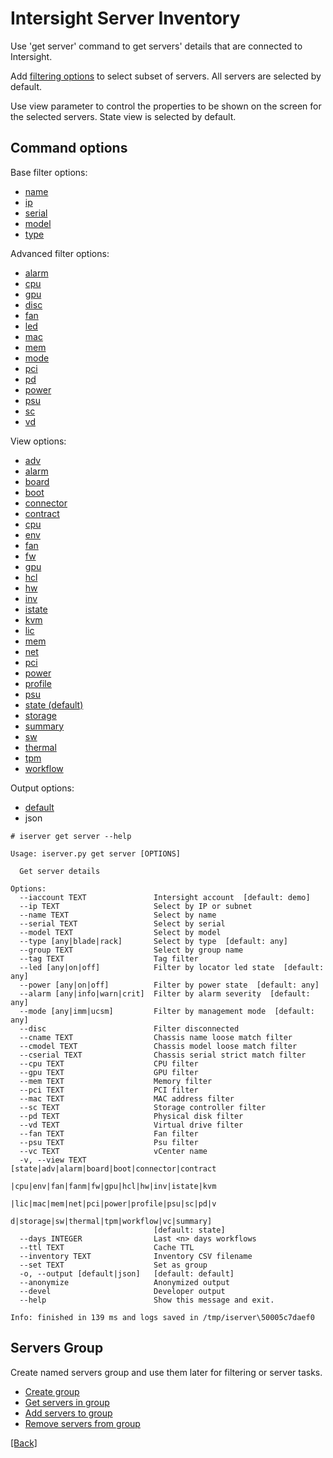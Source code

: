 # Intersight Server Inventory

Use 'get server' command to get servers' details that are connected to Intersight.

Add [filtering options](./ServerFilteringExamples.md) to select subset of servers. All servers are selected by default.

Use view parameter to control the properties to be shown on the screen for the selected servers. State view is selected by default.

## Command options

Base filter options:
  - [name](ServerFilterName.md)
  - [ip](ServerFilterIp.md)
  - [serial](ServerFilterSerial.md)
  - [model](ServerFilterModel.md)
  - [type](ServerFilterType.md)

Advanced filter options:
  - [alarm](ServerFilterAlarm.md)
  - [cpu](ServerFilterCpu.md)
  - [gpu](ServerFilterGpu.md)
  - [disc](ServerFilterDisconnected.md)
  - [fan](ServerFilterFans.md)
  - [led](ServerFilterLed.md)
  - [mac](ServerFilterMac.md)
  - [mem](ServerFilterMemory.md)
  - [mode](ServerFilterMode.md)
  - [pci](ServerFilterPci.md)
  - [pd](ServerFilterPhysicalDisk.md)
  - [power](ServerFilterPower.md)
  - [psu](ServerFilterPsu.md)
  - [sc](ServerFilterStorageController.md)
  - [vd](ServerFilterVirtualDrive.md)

View options:
  - [adv](./ServerViewAdv.md)
  - [alarm](./ServerViewAlarm.md)
  - [board](./ServerViewBoard.md)
  - [boot](./ServerViewBoot.md)
  - [connector](./ServerViewConnector.md)
  - [contract](./ServerViewContract.md)
  - [cpu](./ServerViewCpu.md)
  - [env](./ServerViewEnv.md)
  - [fan](./ServerViewFan.md)
  - [fw](./ServerViewFw.md)
  - [gpu](./ServerViewGpu.md)
  - [hcl](./ServerViewHcl.md)
  - [hw](./ServerViewHw.md)
  - [inv](./ServerViewInv.md)
  - [istate](./ServerViewIstate.md)
  - [kvm](./ServerViewKvm.md)
  - [lic](./ServerViewLic.md)
  - [mem](./ServerViewMem.md)
  - [net](./ServerViewNet.md)
  - [pci](./ServerViewPci.md)
  - [power](./ServerViewPower.md)
  - [profile](./ServerViewProfile.md)
  - [psu](./ServerViewPsu.md)
  - [state (default)](./ServerViewState.md)
  - [storage](./ServerViewStorage.md)
  - [summary](./ServerViewSummary.md)
  - [sw](./ServerViewSw.md)
  - [thermal](./ServerViewThermal.md)
  - [tpm](./ServerViewTpm.md)
  - [workflow](./ServerViewWorkflow.md)

Output options:
  - [default](./ServerOutputDefault.md)
  - json

```
# iserver get server --help

Usage: iserver.py get server [OPTIONS]

  Get server details

Options:
  --iaccount TEXT               Intersight account  [default: demo]
  --ip TEXT                     Select by IP or subnet
  --name TEXT                   Select by name
  --serial TEXT                 Select by serial
  --model TEXT                  Select by model
  --type [any|blade|rack]       Select by type  [default: any]
  --group TEXT                  Select by group name
  --tag TEXT                    Tag filter
  --led [any|on|off]            Filter by locator led state  [default: any]
  --power [any|on|off]          Filter by power state  [default: any]
  --alarm [any|info|warn|crit]  Filter by alarm severity  [default: any]
  --mode [any|imm|ucsm]         Filter by management mode  [default: any]
  --disc                        Filter disconnected
  --cname TEXT                  Chassis name loose match filter
  --cmodel TEXT                 Chassis model loose match filter
  --cserial TEXT                Chassis serial strict match filter
  --cpu TEXT                    CPU filter
  --gpu TEXT                    GPU filter
  --mem TEXT                    Memory filter
  --pci TEXT                    PCI filter
  --mac TEXT                    MAC address filter
  --sc TEXT                     Storage controller filter
  --pd TEXT                     Physical disk filter
  --vd TEXT                     Virtual drive filter
  --fan TEXT                    Fan filter
  --psu TEXT                    Psu filter
  --vc TEXT                     vCenter name
  -v, --view TEXT               [state|adv|alarm|board|boot|connector|contract
                                |cpu|env|fan|fanm|fw|gpu|hcl|hw|inv|istate|kvm
                                |lic|mac|mem|net|pci|power|profile|psu|sc|pd|v
                                d|storage|sw|thermal|tpm|workflow|vc|summary]
                                [default: state]
  --days INTEGER                Last <n> days workflows
  --ttl TEXT                    Cache TTL
  --inventory TEXT              Inventory CSV filename
  --set TEXT                    Set as group
  -o, --output [default|json]   [default: default]
  --anonymize                   Anonymized output
  --devel                       Developer output
  --help                        Show this message and exit.

Info: finished in 139 ms and logs saved in /tmp/iserver\50005c7daef0
```

## Servers Group

Create named servers group and use them later for filtering or server tasks.
- [Create group](./ServerGroupSet.md)
- [Get servers in group](./ServerGroupGet.md)
- [Add servers to group](./ServerGroupAdd.md)
- [Remove servers from group](./ServerGroupDelete.md)

[[Back]](./README.md)